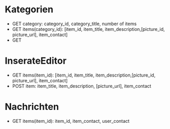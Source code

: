 # Kategorien

* GET category: category_id, category_title, number of items
* GET items(category_id): [item_id, item_title, item_description,[picture_id, picture_url], item_contact]
* GET 

# InserateEditor

* GET items(item_id): [item_id, item_title, item_description,[picture_id, picture_url], item_contact]
* POST item: item_title, item_description, [picture_url], item_contact

# Nachrichten

* GET items(item_id): item_id, item_contact, user_contact

